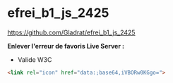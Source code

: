 # efrei_b1_js_2425 

https://github.com/Gladrat/efrei_b1_js_2425

**Enlever l'erreur de favoris Live Server :**

- Valide W3C

```html
<link rel="icon" href="data:;base64,iVBORw0KGgo=">
```